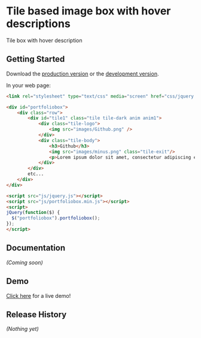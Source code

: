 # Tile based image box with hover descriptions

Tile box with hover description

## Getting Started

Download the [production version][min] or the [development version][max].

[min]: https://raw.githubusercontent.com/nikrich/jquery-portfoliobox/master/dist/jquery.portfoliobox.min.js
[max]: https://raw.githubusercontent.com/nikrich/jquery-portfoliobox/master/dist/jquery.portfoliobox.js

In your web page:

```html
<link rel="stylesheet" type="text/css" media="screen" href="css/jquery.portfoliobox.css">
```
```html
<div id="portfoliobox">
	<div class="row">
		<div id="tile1" class="tile tile-dark anim anim1">
			<div class="tile-logo">
				<img src="images/Github.png" />
			</div>
			<div class="tile-body">
				<h3>Github</h3>
				<img src="images/minus.png" class="tile-exit"/>
				<p>Lorem ipsum dolor sit amet, consectetur adipiscing elit, sed do eiusmod tempor incididunt ut</p>                        
			</div>
		</div>
		etc...
	</div>
</div>
```
```html
<script src="js/jquery.js"></script>
<script src="js/portfoliobox.min.js"></script>
<script>
jQuery(function($) {
  $("portfoliobox").portfoliobox();
});
</script>
```

## Documentation
_(Coming soon)_

## Demo
<a href="http://nikrich.github.io/infobox">Click here</a> for a live demo!

## Release History
_(Nothing yet)_
